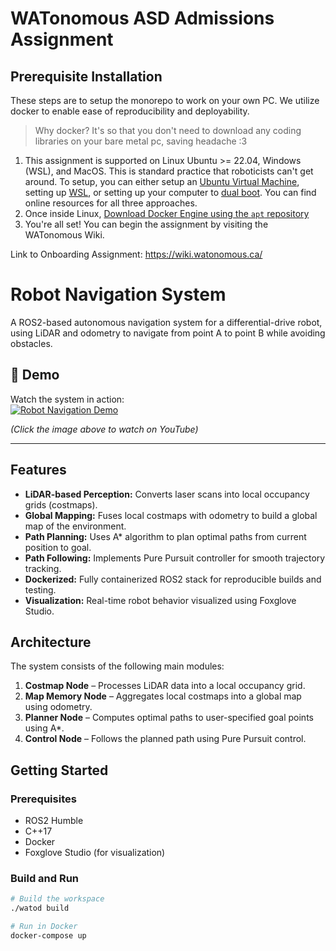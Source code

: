 # WATonomous ASD Admissions Assignment

## Prerequisite Installation
These steps are to setup the monorepo to work on your own PC. We utilize docker to enable ease of reproducibility and deployability.

> Why docker? It's so that you don't need to download any coding libraries on your bare metal pc, saving headache :3

1. This assignment is supported on Linux Ubuntu >= 22.04, Windows (WSL), and MacOS. This is standard practice that roboticists can't get around. To setup, you can either setup an [Ubuntu Virtual Machine](https://ubuntu.com/tutorials/how-to-run-ubuntu-desktop-on-a-virtual-machine-using-virtualbox#1-overview), setting up [WSL](https://learn.microsoft.com/en-us/windows/wsl/install), or setting up your computer to [dual boot](https://opensource.com/article/18/5/dual-boot-linux). You can find online resources for all three approaches.
2. Once inside Linux, [Download Docker Engine using the `apt` repository](https://docs.docker.com/engine/install/ubuntu/#install-using-the-repository)
3. You're all set! You can begin the assignment by visiting the WATonomous Wiki.

Link to Onboarding Assignment: https://wiki.watonomous.ca/
# Robot Navigation System

A ROS2-based autonomous navigation system for a differential-drive robot, using LiDAR and odometry to navigate from point A to point B while avoiding obstacles.

## 🎥 Demo

Watch the system in action:  
[![Robot Navigation Demo](https://img.youtube.com/vi/https://www.youtube.com/watch?v=fCdanhtq-hc/0.jpg)](https://www.youtube.com/watch?v=fCdanhtq-hc)

*(Click the image above to watch on YouTube)*

---

## Features

- **LiDAR-based Perception:** Converts laser scans into local occupancy grids (costmaps).  
- **Global Mapping:** Fuses local costmaps with odometry to build a global map of the environment.  
- **Path Planning:** Uses A* algorithm to plan optimal paths from current position to goal.  
- **Path Following:** Implements Pure Pursuit controller for smooth trajectory tracking.  
- **Dockerized:** Fully containerized ROS2 stack for reproducible builds and testing.  
- **Visualization:** Real-time robot behavior visualized using Foxglove Studio.

## Architecture

The system consists of the following main modules:

1. **Costmap Node** – Processes LiDAR data into a local occupancy grid.  
2. **Map Memory Node** – Aggregates local costmaps into a global map using odometry.  
3. **Planner Node** – Computes optimal paths to user-specified goal points using A*.  
4. **Control Node** – Follows the planned path using Pure Pursuit control.

## Getting Started

### Prerequisites

- ROS2 Humble  
- C++17  
- Docker  
- Foxglove Studio (for visualization)

### Build and Run

```bash
# Build the workspace
./watod build

# Run in Docker
docker-compose up
